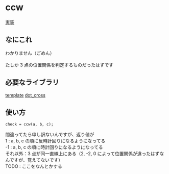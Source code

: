 # ccw
[実装](https://github.com/Oxojo/Oxojo-Library/blob/main/Geometry/ccw.cpp)

## なにこれ
わかりません（ごめん）<br><br>
たしか 3 点の位置関係を判定するものだったはずです

## 必要なライブラリ
[template](https://github.com/Oxojo/Oxojo-Library/blob/main/Geometry/template.cpp)
[dot_cross](https://github.com/Oxojo/Oxojo-Library/blob/main/Geometry/dot_cross.cpp)

## 使い方
```
check = ccw(a, b, c);
```
間違ってたら申し訳ないんですが、返り値が<br>
1 : a, b, c の順に反時計回りになるようになってる<br>
-1 : a, b, c の順に時計回りになるようになってる<br>
それ以外：3 点が同一直線上にある（2, -2, 0 によって位置関係が違ったはずなんですが、覚えてないです）<br>
TODO : ここをなんとかする
